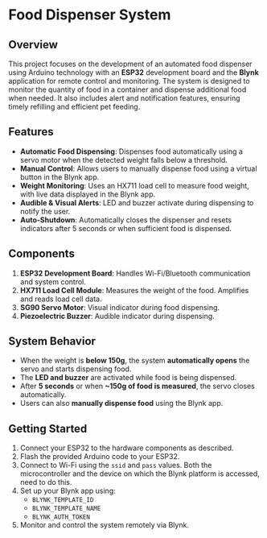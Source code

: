 # Food Dispenser System

## Overview

This project focuses on the development of an automated food dispenser using Arduino technology with an **ESP32** development board and the **Blynk** application for remote control and monitoring. The system is designed to monitor the quantity of food in a container and dispense additional food when needed. It also includes alert and notification features, ensuring timely refilling and efficient pet feeding.

## Features

- **Automatic Food Dispensing**: Dispenses food automatically using a servo motor when the detected weight falls below a threshold.
- **Manual Control**: Allows users to manually dispense food using a virtual button in the Blynk app.
- **Weight Monitoring**: Uses an HX711 load cell to measure food weight, with live data displayed in the Blynk app.
- **Audible & Visual Alerts**: LED and buzzer activate during dispensing to notify the user.
- **Auto-Shutdown**: Automatically closes the dispenser and resets indicators after 5 seconds or when sufficient food is dispensed.

## Components

1. **ESP32 Development Board**: Handles Wi-Fi/Bluetooth communication and system control.
2. **HX711 Load Cell Module**: Measures the weight of the food. Amplifies and reads load cell data.
3. **SG90 Servo Motor**: Visual indicator during food dispensing.
4. **Piezoelectric Buzzer**: Audible indicator during dispensing.

## System Behavior

- When the weight is **below 150g**, the system **automatically opens** the servo and starts dispensing food.
- The **LED and buzzer** are activated while food is being dispensed.
- After **5 seconds** or when **~150g of food is measured**, the servo closes automatically.
- Users can also **manually dispense food** using the Blynk app.

## Getting Started

1. Connect your ESP32 to the hardware components as described.
2. Flash the provided Arduino code to your ESP32.
3. Connect to Wi-Fi using the `ssid` and `pass` values. Both the microcontroller and the device on which the Blynk platform is accessed, need to do this.
4. Set up your Blynk app using:
   - `BLYNK_TEMPLATE_ID`
   - `BLYNK_TEMPLATE_NAME`
   - `BLYNK_AUTH_TOKEN`
5. Monitor and control the system remotely via Blynk.

